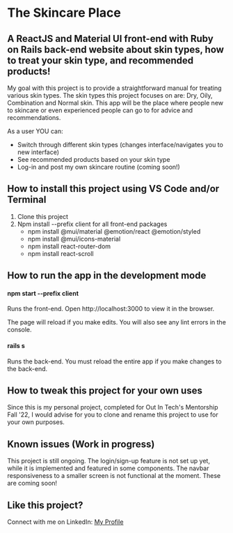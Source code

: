 # The Skincare Place

## A ReactJS and Material UI front-end with Ruby on Rails back-end website about skin types, how to treat your skin type, and recommended products!

My goal with this project is to provide a straightforward manual for treating various skin types. The skin types this project focuses on are: Dry, Oily, Combination and Normal skin. This app will be the place where people new to skincare or even experienced people can go to for advice and recommendations.

As a user YOU can:
* Switch through different skin types (changes interface/navigates you to new interface)
* See recommended products based on your skin type
* Log-in and post my own skincare routine (coming soon!)


## How to install this project using VS Code and/or Terminal

1. Clone this project
2. Npm install --prefix client for all front-end packages
    * npm install @mui/material @emotion/react @emotion/styled
    * npm install @mui/icons-material
    * npm install react-router-dom
    * npm install react-scroll

## How to run the app in the development mode

#### npm start --prefix client

Runs the front-end.
Open http://localhost:3000 to view it in the browser.

The page will reload if you make edits.
You will also see any lint errors in the console.

#### rails s

Runs the back-end.
You must reload the entire app if you make changes to the back-end.

## How to tweak this project for your own uses

Since this is my personal project, completed for Out In Tech's Mentorship Fall '22, I would advise for you to clone and rename this project to use for your own purposes.

## Known issues (Work in progress)

This project is still ongoing. The login/sign-up feature is not set up yet, while it is implemented and featured in some components. The navbar responsiveness to a smaller screen is not functional at the moment. These are coming soon!

## Like this project?

Connect with me on LinkedIn:
[My Profile](https://www.linkedin.com/in/miguel-nazario/)